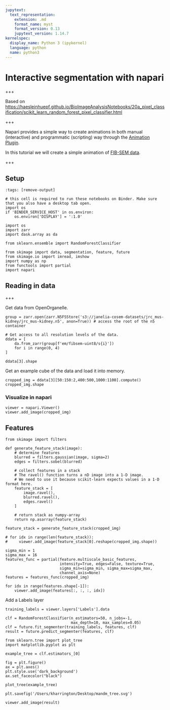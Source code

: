 ```yaml
---
jupytext:
  text_representation:
    extension: .md
    format_name: myst
    format_version: 0.13
    jupytext_version: 1.14.7
kernelspec:
  display_name: Python 3 (ipykernel)
  language: python
  name: python3
---
```


# Interactive segmentation with napari

+++

Based on https://haesleinhuepf.github.io/BioImageAnalysisNotebooks/20a_pixel_classification/scikit_learn_random_forest_pixel_classifier.html

+++

Napari provides a simple way to create animations in both manual (interactive) and programmatic (scripting) way through the [Animation Plugin](https://github.com/napari/napari-animation).

In this tutorial we will create a simple animation of [FIB-SEM data](https://openorganelle.janelia.org/datasets/jrc_mus-kidney).

+++

## Setup

```{code-cell} ipython3
:tags: [remove-output]

# this cell is required to run these notebooks on Binder. Make sure that you also have a desktop tab open.
import os
if 'BINDER_SERVICE_HOST' in os.environ:
    os.environ['DISPLAY'] = ':1.0'
```

```{code-cell} ipython3
import os
import zarr
import dask.array as da

from sklearn.ensemble import RandomForestClassifier

from skimage import data, segmentation, feature, future
from skimage.io import imread, imshow
import numpy as np
from functools import partial
import napari
```

## Reading in data

+++

Get data from OpenOrganelle.

```{code-cell} ipython3
group = zarr.open(zarr.N5FSStore('s3://janelia-cosem-datasets/jrc_mus-kidney/jrc_mus-kidney.n5', anon=True)) # access the root of the n5 container

# Get access to all resolution levels of the data.
ddata = [
    da.from_zarr(group[f'em/fibsem-uint8/s{i}'])
    for i in range(0, 4)
]
```

```{code-cell} ipython3
ddata[3].shape
```

Get an example cube of the data and load it into memory.

```{code-cell} ipython3
cropped_img = ddata[3][50:150:2,400:500,1000:1100].compute()
cropped_img.shape
```

### Visualize in napari

```{code-cell} ipython3
viewer = napari.Viewer()
viewer.add_image(cropped_img)
```

## Features

```{code-cell} ipython3
from skimage import filters

def generate_feature_stack(image):
    # determine features
    blurred = filters.gaussian(image, sigma=2)
    edges = filters.sobel(blurred)

    # collect features in a stack
    # The ravel() function turns a nD image into a 1-D image.
    # We need to use it because scikit-learn expects values in a 1-D format here. 
    feature_stack = [
        image.ravel(),
        blurred.ravel(),
        edges.ravel()
    ]
    
    # return stack as numpy-array
    return np.asarray(feature_stack)

feature_stack = generate_feature_stack(cropped_img)

# for idx in range(len(feature_stack)):
#     viewer.add_image(feature_stack[0].reshape(cropped_img.shape))
    
sigma_min = 1
sigma_max = 16
features_func = partial(feature.multiscale_basic_features,
                        intensity=True, edges=False, texture=True,
                        sigma_min=sigma_min, sigma_max=sigma_max,
                        channel_axis=None)
features = features_func(cropped_img)

for idx in range(features.shape[-1]):
    viewer.add_image(features[:, :, :, idx])
```

Add a Labels layer

```{code-cell} ipython3
training_labels = viewer.layers['Labels'].data

clf = RandomForestClassifier(n_estimators=50, n_jobs=-1,
                             max_depth=10, max_samples=0.05)
clf = future.fit_segmenter(training_labels, features, clf)
result = future.predict_segmenter(features, clf)
```

```{code-cell} ipython3
from sklearn.tree import plot_tree
import matplotlib.pyplot as plt

example_tree = clf.estimators_[0]

fig = plt.figure()
ax = plt.axes()
plt.style.use('dark_background')
ax.set_facecolor("black")

plot_tree(example_tree)

plt.savefig('/Users/kharrington/Desktop/mandm_tree.svg')
```

```{code-cell} ipython3
viewer.add_image(result)
```
